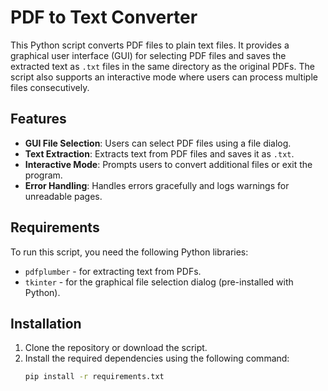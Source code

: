 # PDF to Text Converter

This Python script converts PDF files to plain text files. It provides a graphical user interface (GUI) for selecting PDF files and saves the extracted text as `.txt` files in the same directory as the original PDFs. The script also supports an interactive mode where users can process multiple files consecutively.

## Features
- **GUI File Selection**: Users can select PDF files using a file dialog.
- **Text Extraction**: Extracts text from PDF files and saves it as `.txt`.
- **Interactive Mode**: Prompts users to convert additional files or exit the program.
- **Error Handling**: Handles errors gracefully and logs warnings for unreadable pages.

## Requirements
To run this script, you need the following Python libraries:
- `pdfplumber` - for extracting text from PDFs.
- `tkinter` - for the graphical file selection dialog (pre-installed with Python).

## Installation
1. Clone the repository or download the script.
2. Install the required dependencies using the following command:
   ```bash
   pip install -r requirements.txt
